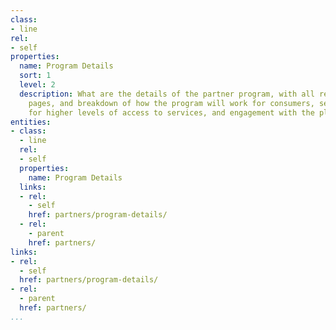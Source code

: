 ```yaml
---
class:
- line
rel:
- self
properties:
  name: Program Details
  sort: 1
  level: 2
  description: What are the details of the partner program, with all resources, landing
    pages, and breakdown of how the program will work for consumers, setting the stage
    for higher levels of access to services, and engagement with the platform.
entities:
- class:
  - line
  rel:
  - self
  properties:
    name: Program Details
  links:
  - rel:
    - self
    href: partners/program-details/
  - rel:
    - parent
    href: partners/
links:
- rel:
  - self
  href: partners/program-details/
- rel:
  - parent
  href: partners/
...
```

